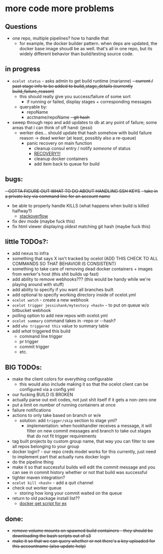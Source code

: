 # more code more problems

## Questions
- one repo, multiple pipelines? how to handle that 
    - for example, the docker builder pattern. when deps are updated, the docker base image shoudl be as well. that's all in one repo, but its widely different behavior than build/testing source code.

## in progress
- `ocelot status` - asks admin to get build runtime (marianne) 
    ~~- current / past stage info to be added to build_stage_details (currently build_failure_reason)~~
    - this should really give you success/failure of some sort
        - if running or failed, display stages + corresponding messages 
    - queryable by:
        - repoName 
        - acctname/repoName
        ~~- git hash~~
- sweep through repo and add updates to db at any point of failure; some areas that i can think of off hand: (jessi)                                     
    - werker dies... should update that hash somehow with build failure reason -> dead werker (at least, possibly also a re-queue)
         - panic recovery on main function 
            - cleanup consul entry / notify _someone_ of status 
            - [RECOVERY!!!](https://blog.golang.org/defer-panic-and-recover)
            - cleanup docker containers
            - add item back to queue for build 
    
## bugs: 
~~- GOTTA FIGURE OUT WHAT TO DO ABOUT HANDLING SSH KEYS~~
    ~~- take in a private key via command line for an account name~~
- be able to properly handle KILLS (what happens when build is killed halfway?)
    - [stackoverflow](https://stackoverflow.com/questions/11268943/is-it-possible-to-capture-a-ctrlc-signal-and-run-a-cleanup-function-in-a-defe)
- fix dev mode (maybe fuck this)
- fix html viewer displaying *oldest* matching git hash (maybe fuck this)     

## little TODOs?:
- add nexus to infra
- something that says X isn't tracked by ocelot (ADD THIS CHECK TO ALL COMMANDS SO THAT BEHAVIOR IS CONSISTENT) 
- something to take care of removing dead docker containers + images from werker's host (this shit builds up fast)
- add ability to remove webhooks??? (this would be handy while we're playing around with stuff)
- add ability to specify if you want all branches built
- add optional to specify working directory inside of ocelot.yml
- `ocelot watch` - create a new webhook
- `ocelot trigger jessishank/mytestocy <hash>` - to put on queue w/o bitbucket webhook
- polling option to add new repos with ocelot.yml
- `ocelot summary` command takes in -repo or --hash? 
- add `who triggered this` value to summary table
- add *what* triggered this build
	- command line trigger
	- pr trigger
	- commit trigger
	- etc. 

## BIG TODOs:
- make the client colors for everything configurable
    - this would also include making it so that the ocelot client can be configured via a config.yml 
- our fucking BUILD IS BROKEN
- actually parse out exit codes, not just shit itself if it gets a non-zero one
- put a limit on number of running containers at once
- failure notifications
- actions to only take based on branch or w/e 
    - solution: add `trigger/skip` section to stage yml?
        - implementation: when hookhandler receives a message, it will filter on new commit messages and branch to take out stages that do not fit trigger requirements
- tag built projects by custom group name, that way you can filter to see all repos belonging to your group
- docker login? - our repo creds model works for this currently, just need to implement part that actually runs docker login
- do the pipeline thing
- make it so that successful builds will edit the commit message and you can see in commit history whether or not that build was successful 
- tighter maven integration?
- `ocelot kill <hash>` - add a quit channel
- check out worker queue
	- storing how long your commit waited on the queue
- return to old package install list??
    - [docker get script for ex](https://get.docker.com/)    


## done:    
- ~~remove volume mounts on spawned build containers - they should be downloading the bash scripts out of s3~~ 
- ~~make it so that we can query whether or not there's a key uploaded for this accountname (also update help)~~

     
